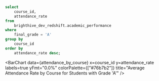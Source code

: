 ```sql attendance_by_course
select
    course_id,
    attendance_rate
from
    brighthive_dev_redshift.academic_performance
where
    final_grade = 'A'
group by
    course_id
order by
    attendance_rate desc;
```

<BarChart
    data={attendance_by_course}
    x=course_id
    y=attendance_rate
    labels=true
    yFmt="0.0%"
    colorPalette={["#76b7b2"]}
    title="Average Attendance Rate by Course for Students with Grade 'A'"
/>
